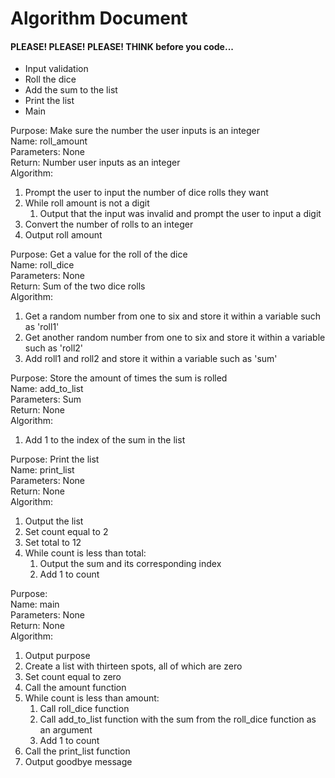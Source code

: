 # Algorithm Document
#### PLEASE! PLEASE! PLEASE! THINK before you code...

- Input validation
- Roll the dice
- Add the sum to the list
- Print the list
- Main

Purpose: Make sure the number the user inputs is an integer  
Name: roll_amount  
Parameters: None  
Return: Number user inputs as an integer  
Algorithm:
1. Prompt the user to input the number of dice rolls they want
2. While roll amount is not a digit
   1. Output that the input was invalid and prompt the user to input a digit
3. Convert the number of rolls to an integer
4. Output roll amount


Purpose: Get a value for the roll of the dice  
Name: roll_dice  
Parameters: None  
Return: Sum of the two dice rolls  
Algorithm:
1. Get a random number from one to six and store it within a variable such as 'roll1'
2. Get another random number from one to six and store it within a variable such as 'roll2'
3. Add roll1 and roll2 and store it within a variable such as 'sum'


Purpose: Store the amount of times the sum is rolled  
Name: add_to_list  
Parameters: Sum  
Return: None  
Algorithm:
1. Add 1 to the index of the sum in the list


Purpose: Print the list  
Name: print_list  
Parameters: None  
Return: None  
Algorithm:
1. Output the list
2. Set count equal to 2
3. Set total to 12
4. While count is less than total:
   1. Output the sum and its corresponding index
   2. Add 1 to count


Purpose:   
Name: main  
Parameters: None  
Return: None  
Algorithm:  
1. Output purpose
2. Create a list with thirteen spots, all of which are zero
3. Set count equal to zero
4. Call the amount function
5. While count is less than amount:
   1. Call roll_dice function
   2. Call add_to_list function with the sum from the roll_dice function as an argument
   3. Add 1 to count
6. Call the print_list function
7. Output goodbye message